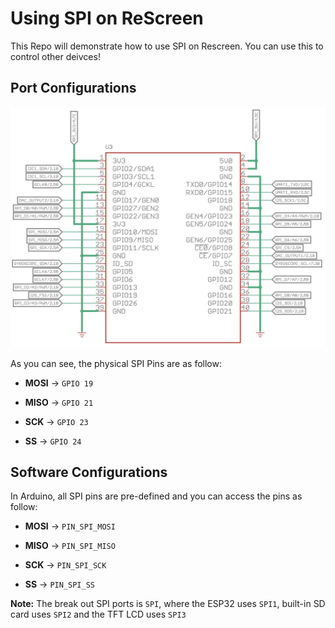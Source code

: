 # Using SPI on ReScreen

This Repo will demonstrate how to use SPI on Rescreen. You can use this to control other deivces!

## Port Configurations

<div align=center><img width = 600 src="https://raw.githubusercontent.com/ansonhe97/rawimages/master/img/Xnip2019-12-13_14-16-23.jpg"/></div>

As you can see, the physical SPI Pins are as follow:

- **MOSI** -> `GPIO 19`

- **MISO** -> `GPIO 21`

- **SCK** -> `GPIO 23`

- **SS** -> `GPIO 24`

## Software Configurations

In Arduino, all SPI pins are pre-defined and you can access the pins as follow:

- **MOSI** -> `PIN_SPI_MOSI`

- **MISO** -> `PIN_SPI_MISO`

- **SCK** -> `PIN_SPI_SCK`

- **SS** -> `PIN_SPI_SS`

**Note:** The break out SPI ports is `SPI`, where the ESP32 uses `SPI1`, built-in SD card uses `SPI2` and the TFT LCD uses `SPI3`
